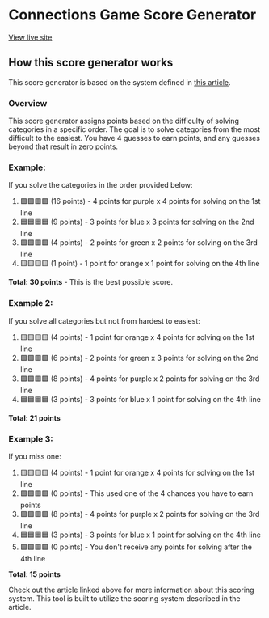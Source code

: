 # Connections Game Score Generator

[View live site](https://connections-score-generator-bfarrell.netlify.app/)

## How this score generator works

This score generator is based on the system defined in [this article](https://www.nytimes.com/2024/02/19/us/how-i-designed-my-perfect-connections-solve.html).


### Overview

This score generator assigns points based on the difficulty of solving categories in a specific order. The goal is to solve categories from the most difficult to the easiest. You have 4 guesses to earn points, and any guesses beyond that result in zero points.

### Example:

If you solve the categories in the order provided below:

1. 🟪🟪🟪🟪 (16 points) - 4 points for purple x 4 points for solving on the 1st line
2. 🟦🟦🟦🟦 (9 points) - 3 points for blue x 3 points for solving on the 2nd line
3. 🟩🟩🟩🟩 (4 points) - 2 points for green x 2 points for solving on the 3rd line
4. 🟨🟨🟨🟨 (1 point) - 1 point for orange x 1 point for solving on the 4th line

**Total: 30 points** - This is the best possible score.

### Example 2:

If you solve all categories but not from hardest to easiest:

1. 🟨🟨🟨🟨 (4 points) - 1 point for orange x 4 points for solving on the 1st line
2. 🟩🟩🟩🟩 (6 points) - 2 points for green x 3 points for solving on the 2nd line
3. 🟪🟪🟪🟪 (8 points) - 4 points for purple x 2 points for solving on the 3rd line
4. 🟦🟦🟦🟦 (3 points) - 3 points for blue x 1 point for solving on the 4th line

**Total: 21 points**

### Example 3:

If you miss one:

1. 🟨🟨🟨🟨 (4 points) - 1 point for orange x 4 points for solving on the 1st line
2. 🟩🟩🟪🟩 (0 points) - This used one of the 4 chances you have to earn points
3. 🟪🟪🟪🟪 (8 points) - 4 points for purple x 2 points for solving on the 3rd line
4. 🟦🟦🟦🟦 (3 points) - 3 points for blue x 1 point for solving on the 4th line
5. 🟩🟩🟩🟩 (0 points) - You don't receive any points for solving after the 4th line

**Total: 15 points**

Check out the article linked above for more information about this scoring system. This tool is built to utilize the scoring system described in the article.
